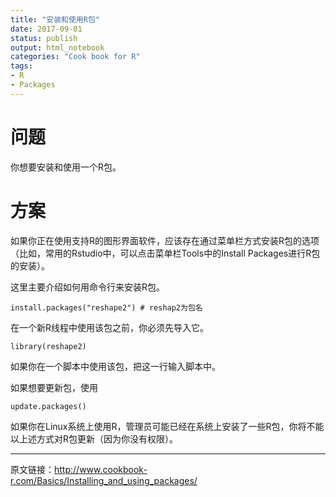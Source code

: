 ```yaml
---
title: "安装和使用R包"
date: 2017-09-01
status: publish
output: html_notebook
categories: "Cook book for R"
tags:
- R
- Packages
---
```

 
 
# 问题
 
你想要安装和使用一个R包。
 
<!-- more -->
 
# 方案
 
如果你正在使用支持R的图形界面软件，应该存在通过菜单栏方式安装R包的选项（比如，常用的Rstudio中，可以点击菜单栏Tools中的Install Packages进行R包的安装）。
 
这里主要介绍如何用命令行来安装R包。
 
```
install.packages("reshape2") # reshap2为包名
```
 
在一个新R线程中使用该包之前，你必须先导入它。
 
```
library(reshape2)
```
如果你在一个脚本中使用该包，把这一行输入脚本中。
 
如果想要更新包，使用
```
update.packages()
```
 
如果你在Linux系统上使用R，管理员可能已经在系统上安装了一些R包，你将不能以上述方式对R包更新（因为你没有权限）。
 
********
 
原文链接：http://www.cookbook-r.com/Basics/Installing_and_using_packages/
